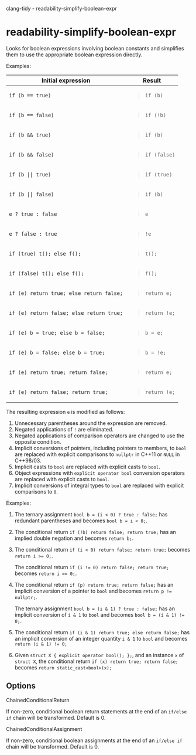 clang-tidy - readability-simplify-boolean-expr

</div>

# readability-simplify-boolean-expr

Looks for boolean expressions involving boolean constants and simplifies
them to use the appropriate boolean expression directly.

Examples:

<table>
<thead>
<tr class="header">
<th>Initial expression</th>
<th>Result</th>
</tr>
</thead>
<tbody>
<tr class="odd">
<td><code>if (b == true)</code></td>
<td><blockquote>
<p><code>if (b)</code></p>
</blockquote></td>
</tr>
<tr class="even">
<td><code>if (b == false)</code></td>
<td><blockquote>
<p><code>if (!b)</code></p>
</blockquote></td>
</tr>
<tr class="odd">
<td><code>if (b &amp;&amp; true)</code></td>
<td><blockquote>
<p><code>if (b)</code></p>
</blockquote></td>
</tr>
<tr class="even">
<td><code>if (b &amp;&amp; false)</code></td>
<td><blockquote>
<p><code>if (false)</code></p>
</blockquote></td>
</tr>
<tr class="odd">
<td><code>if (b || true)</code></td>
<td><blockquote>
<p><code>if (true)</code></p>
</blockquote></td>
</tr>
<tr class="even">
<td><code>if (b || false)</code></td>
<td><blockquote>
<p><code>if (b)</code></p>
</blockquote></td>
</tr>
<tr class="odd">
<td><code>e ? true : false</code></td>
<td><blockquote>
<p><code>e</code></p>
</blockquote></td>
</tr>
<tr class="even">
<td><code>e ? false : true</code></td>
<td><blockquote>
<p><code>!e</code></p>
</blockquote></td>
</tr>
<tr class="odd">
<td><code>if (true) t(); else f();</code></td>
<td><blockquote>
<p><code>t();</code></p>
</blockquote></td>
</tr>
<tr class="even">
<td><code>if (false) t(); else f();</code></td>
<td><blockquote>
<p><code>f();</code></p>
</blockquote></td>
</tr>
<tr class="odd">
<td><code>if (e) return true; else return false;</code></td>
<td><blockquote>
<p><code>return e;</code></p>
</blockquote></td>
</tr>
<tr class="even">
<td><code>if (e) return false; else return true;</code></td>
<td><blockquote>
<p><code>return !e;</code></p>
</blockquote></td>
</tr>
<tr class="odd">
<td><code>if (e) b = true; else b = false;</code></td>
<td><blockquote>
<p><code>b = e;</code></p>
</blockquote></td>
</tr>
<tr class="even">
<td><code>if (e) b = false; else b = true;</code></td>
<td><blockquote>
<p><code>b = !e;</code></p>
</blockquote></td>
</tr>
<tr class="odd">
<td><code>if (e) return true; return false;</code></td>
<td><blockquote>
<p><code>return e;</code></p>
</blockquote></td>
</tr>
<tr class="even">
<td><code>if (e) return false; return true;</code></td>
<td><blockquote>
<p><code>return !e;</code></p>
</blockquote></td>
</tr>
</tbody>
</table>

The resulting expression `e` is modified as follows:  
1.  Unnecessary parentheses around the expression are removed.
2.  Negated applications of `!` are eliminated.
3.  Negated applications of comparison operators are changed to use the
    opposite condition.
4.  Implicit conversions of pointers, including pointers to members, to
    `bool` are replaced with explicit comparisons to `nullptr` in C++11
    or `NULL` in C++98/03.
5.  Implicit casts to `bool` are replaced with explicit casts to `bool`.
6.  Object expressions with `explicit operator bool` conversion
    operators are replaced with explicit casts to `bool`.
7.  Implicit conversions of integral types to `bool` are replaced with
    explicit comparisons to `0`.

Examples:  
1.  The ternary assignment `bool b = (i < 0) ? true : false;` has
    redundant parentheses and becomes `bool b = i < 0;`.

2.  The conditional return `if (!b) return false; return true;` has an
    implied double negation and becomes `return b;`.

3.  The conditional return `if (i < 0) return false; return true;`
    becomes `return i >= 0;`.

    The conditional return `if (i != 0) return false; return true;`
    becomes `return i == 0;`.

4.  The conditional return `if (p) return true; return false;` has an
    implicit conversion of a pointer to `bool` and becomes
    `return p != nullptr;`.

    The ternary assignment `bool b = (i & 1) ? true : false;` has an
    implicit conversion of `i & 1` to `bool` and becomes
    `bool b = (i & 1) != 0;`.

5.  The conditional return `if (i & 1) return true; else return false;`
    has an implicit conversion of an integer quantity `i & 1` to `bool`
    and becomes `return (i & 1) != 0;`

6.  Given `struct X { explicit operator bool(); };`, and an instance `x`
    of `struct X`, the conditional return
    `if (x) return true; return false;` becomes
    `return static_cast<bool>(x);`

## Options

<div class="option">

ChainedConditionalReturn

If non-zero, conditional boolean return statements at the end of an
`if/else if` chain will be transformed. Default is
<span class="title-ref">0</span>.

</div>

<div class="option">

ChainedConditionalAssignment

If non-zero, conditional boolean assignments at the end of an
`if/else if` chain will be transformed. Default is
<span class="title-ref">0</span>.

</div>
